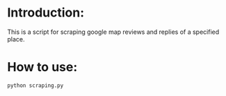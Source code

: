 # Introduction:

This is a script for scraping google map reviews and replies of a specified place.

# How to use:

```
python scraping.py
```